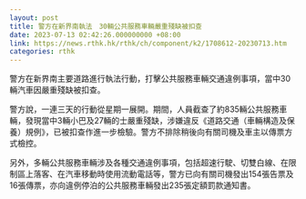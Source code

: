 ```yaml
---
layout: post
title: 警方在新界南執法　30輛公共服務車輛嚴重殘缺被扣查
date: 2023-07-13 02:42:26.000000000 +08:00
link: https://news.rthk.hk/rthk/ch/component/k2/1708612-20230713.htm
categories: rthk
---
```


警方在新界南主要道路進行執法行動，打擊公共服務車輛交通違例事項，當中30輛汽車因嚴重殘缺被扣查。

警方說，一連三天的行動從星期一展開。期間，人員截查了約835輛公共服務車輛，發現當中3輛小巴及27輛的士嚴重殘缺，涉嫌違反《道路交通（車輛構造及保養）規例》，已被扣查作進一步檢驗。警方不排除稍後向有關司機及車主以傳票方式檢控。

另外，多輛公共服務車輛涉及各種交通違例事項，包括超速行駛、切雙白線、在限制區上落客、在汽車移動時使用流動電話等，警方已向有關司機發出154張告票及16張傳票，亦向違例停泊的公共服務車輛發出235張定額罰款通知書。
